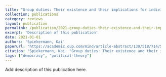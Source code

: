 ```yaml
---
title: "Group duties: Their existence and their implications for individuals, by Stephanie Collins"
collection: publications
category: reviews
layout: publication
permalink: /publication/2021-group-duties-their-existence-and-their-implication
excerpt: 'Description of this publication'
date: 2021-01-01
authors: 'Spiekermann, Kai'
paperurl: 'https://academic.oup.com/mind/article-abstract/130/518/714/5803152'
citation: 'Spiekermann, Kai. "Group duties: Their existence and their implications for individuals, by Stephanie Collins."  (2021).'
tags: ["democracy", "political-theory"]
---
```


Add description of this publication here.